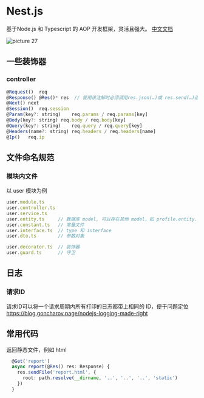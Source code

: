 # Nest.js

基于Node.js 和 Typescript 的 AOP 开发框架，灵活且强大。
[中文文档](https://docs.nestjs.cn/)

![picture 27](../../images/77d711ecbfa7d1bee9c150a460af2d70ba3e57e13a31cf0150755b585c8d7515.png)  

## 一些装饰器

### controller

```jsx
@Request()  req
@Response() @Res()*	res  // 使用该注解时必须调用res.json(…)或 res.send(…)返回响应
@Next()	next
@Session()	req.session
@Param(key?: string)	req.params / req.params[key]
@Body(key?: string)	req.body / req.body[key]
@Query(key?: string)	req.query / req.query[key]
@Headers(name?: string)	req.headers / req.headers[name]
@Ip()	req.ip
```

## 文件命名规范

### 模块内文件

以 user 模块为例

```jsx
user.module.ts
user.controller.ts
user.service.ts
user.entity.ts     // 数据库 model, 可以存在其他 model，如 profile.entity.ts
user.constant.ts   // 常量文件
user.interface.ts  // type 和 interface
user.dto.ts        // 参数对象

user.decorator.ts  // 装饰器
user.guard.ts      // 守卫
```

## 日志

### 请求ID

请求ID可以将一个请求周期内所有打印的日志都带上相同的 ID，便于问题定位
https://blog.goncharov.page/nodejs-logging-made-right

## 常用代码

返回静态文件，例如 html

```typescript
  @Get('report')
  async report(@Res() res: Response) {
    res.sendFile('report.html', {
      root: path.resolve(__dirname, '..', '..', '..', 'static')
    })
  }
```

